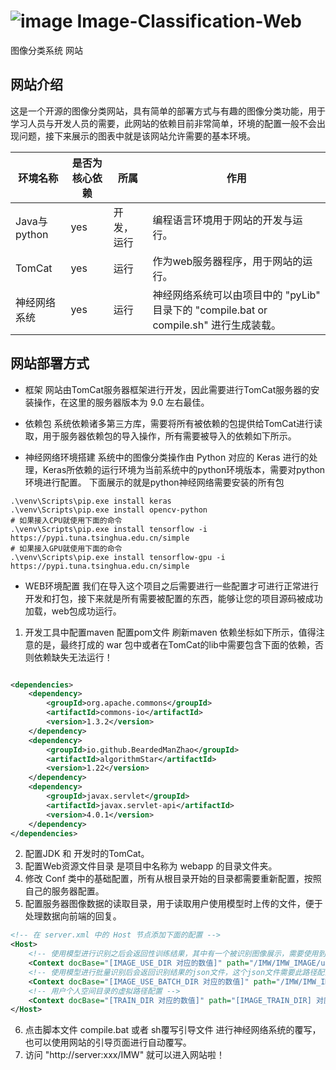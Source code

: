 # ![image](https://github.com/BeardedManZhao/Image-Classification-Web/assets/113756063/22d705aa-989b-4339-a643-23940be935ea) Image-Classification-Web

图像分类系统 网站

## 网站介绍

这是一个开源的图像分类网站，具有简单的部署方式与有趣的图像分类功能，用于学习人员与开发人员的需要，此网站的依赖目前非常简单，环境的配置一般不会出现问题，接下来展示的图表中就是该网站允许需要的基本环境。

| 环境名称        | 是否为核心依赖 | 所属    | 作用                                                             |
|-------------|---------|-------|----------------------------------------------------------------|
| Java与python | yes     | 开发，运行 | 编程语言环境用于网站的开发与运行。                                              |
| TomCat      | yes     | 运行    | 作为web服务器程序，用于网站的运行。                                            |
| 神经网络系统      | yes     | 运行    | 神经网络系统可以由项目中的 "pyLib" 目录下的 "compile.bat or compile.sh" 进行生成装载。 |

## 网站部署方式

- 框架 网站由TomCat服务器框架进行开发，因此需要进行TomCat服务器的安装操作，在这里的服务器版本为 9.0 左右最佳。

- 依赖包 系统依赖诸多第三方库，需要将所有被依赖的包提供给TomCat进行读取，用于服务器依赖包的导入操作，所有需要被导入的依赖如下所示。

- 神经网络环境搭建 系统中的图像分类操作由 Python 对应的 Keras 进行的处理，Keras所依赖的运行环境为当前系统中的python环境版本，需要对python环境进行配置。 下面展示的就是python神经网络需要安装的所有包

```shell
.\venv\Scripts\pip.exe install keras
.\venv\Scripts\pip.exe install opencv-python
# 如果接入CPU就使用下面的命令
.\venv\Scripts\pip.exe install tensorflow -i https://pypi.tuna.tsinghua.edu.cn/simple
# 如果接入GPU就使用下面的命令
.\venv\Scripts\pip.exe install tensorflow-gpu -i https://pypi.tuna.tsinghua.edu.cn/simple
```

- WEB环境配置 我们在导入这个项目之后需要进行一些配置才可进行正常进行开发和打包，接下来就是所有需要被配置的东西，能够让您的项目源码被成功加载，web包成功运行。

1. 开发工具中配置maven 配置pom文件 刷新maven 依赖坐标如下所示，值得注意的是，最终打成的 war 包中或者在TomCat的lib中需要包含下面的依赖，否则依赖缺失无法运行！

```xml

<dependencies>
    <dependency>
        <groupId>org.apache.commons</groupId>
        <artifactId>commons-io</artifactId>
        <version>1.3.2</version>
    </dependency>
    <dependency>
        <groupId>io.github.BeardedManZhao</groupId>
        <artifactId>algorithmStar</artifactId>
        <version>1.22</version>
    </dependency>
    <dependency>
        <groupId>javax.servlet</groupId>
        <artifactId>javax.servlet-api</artifactId>
        <version>4.0.1</version>
    </dependency>
</dependencies>
```

2. 配置JDK 和 开发时的TomCat。
3. 配置Web资源文件目录 是项目中名称为 webapp 的目录文件夹。
4. 修改 Conf 类中的基础配置，所有从根目录开始的目录都需要重新配置，按照自己的服务器配置。
5. 配置服务器图像数据的读取目录，用于读取用户使用模型时上传的文件，便于处理数据向前端的回复。

```xml
<!-- 在 server.xml 中的 Host 节点添加下面的配置 -->
<Host>
    <!-- 使用模型进行识别之后会返回性训练结果，其中有一个被识别图像展示，需要使用到这个虚拟路径 -->
    <Context docBase="[IMAGE_USE_DIR 对应的数值]" path="/IMW/IMW_IMAGE/use/" reloadable="true" />
    <!-- 使用模型进行批量识别后会返回识别结果的json文件，这个json文件需要此路径配置才可以下载 -->
    <Context docBase="[IMAGE_USE_BATCH_DIR 对应的数值]" path="/IMW/IMW_IMAGE/batchUse/" reloadable="false" />
    <!-- 用户个人空间目录的虚拟路径配置 -->
    <Context docBase="[TRAIN_DIR 对应的数值]" path="[IMAGE_TRAIN_DIR] 对应的数值" reloadable="true" />
</Host>
```

6. 点击脚本文件 compile.bat 或者 sh覆写引导文件 进行神经网络系统的覆写，也可以使用网站的引导页面进行自动覆写。
7. 访问 "http://server:xxx/IMW" 就可以进入网站啦！
